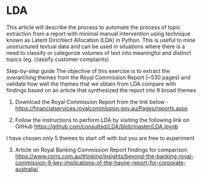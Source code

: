 # LDA

This article will describe the process to automate the process of topic extraction from a report with minimal manual intervention using technique known as Latent Dirichlect Allocation (LDA) in Python.  This is useful to mine unstructured textual data and can be used in situations where there is a need to classify or categorize volumes of text into meaningful and distinct topics (eg. classify customer complaints)

Step-by-step guide
The objective of this exercise is to extract the overarching themes from the Royal Commission Report (~530 pages) and validate how well the themes that we obtain from LDA compare with findings based on an article that synthesized the report into 9 broad themes

1. Download the Royal Commission Report from the link below - 
https://financialservices.royalcommission.gov.au/Pages/reports.aspx

2. Follow the instructions to perform LDA by visiting the following link on GitHub 
https://github.com/consultsd/LDA/blob/master/LDA.ipynb

 I have chosen only 5 themes to start off with but you are free to experiment

3. Article on Royal Banking Commission Report findings for comparison
https://www.corrs.com.au/thinking/insights/beyond-the-banking-royal-commission-9-key-implications-of-the-hayne-report-for-corporate-australia/
